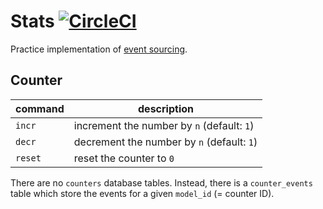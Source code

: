# Stats [![CircleCI][circleci-shield]][circleci-master]

Practice implementation of [event sourcing][event-sourcing].

## Counter

| command | description                                |
| ------- | ------------------------------------------ |
| `incr`  | increment the number by `n` (default: `1`) |
| `decr`  | decrement the number by `n` (default: `1`) |
| `reset` | reset the counter to `0`                   |

There are no `counters` database tables. Instead, there is a `counter_events`
table which store the events for a given `model_id` (= counter ID).

[event-sourcing]: https://martinfowler.com/eaaDev/EventSourcing.html
[circleci-shield]:
  https://circleci.com/gh/mickaelpham/stats/tree/master.svg?style=svg
[circleci-master]: https://circleci.com/gh/mickaelpham/stats/tree/master
